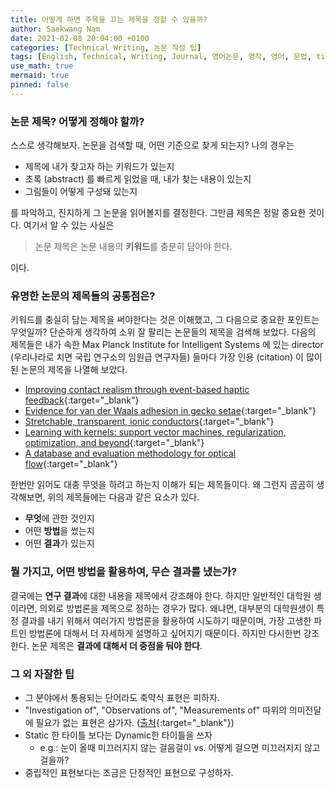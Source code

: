 ```yaml
---
title: 어떻게 하면 주목을 끄는 제목을 정할 수 있을까?
author: Saekwang Nam
date: 2021-02-08 20:04:00 +0100
categories: [Technical Writing, 논문 작성 팁]
tags: [English, Technical, Writing, Journal, 영어논문, 영작, 영어, 문법, title, 제목, SCI]
use_math: true
mermaid: true
pinned: false
---
```


### 논문 제목? 어떻게 정해야 할까?

스스로 생각해보자. 논문을 검색할 때, 어떤 기준으로 찾게 되는지? 나의 경우는
- 제목에 내가 찾고자 하는 키워드가 있는지
- 초록 (abstract) 를 빠르게 읽었을 때, 내가 찾는 내용이 있는지
- 그림들이 어떻게 구성돼 있는지

를 파악하고, 진지하게 그 논문을 읽어볼지를 결정한다. 그만큼 제목은 정말 중요한 것이다. 여기서 알 수 있는 사실은
> 논문 제목은 논문 내용의 **키워드**를 충분히 담아야 한다.

이다.

### 유명한 논문의 제목들의 공통점은?

키워드를 충실히 담는 제목을 써야한다는 것은 이해했고, 그 다음으로 중요한 포인트는 무엇일까? 단순하게 생각하여 소위 잘 팔리는 논문들의 제목을 검색해 보았다. 다음의 제목들은 내가 속한 Max Planck Institute for Intelligent Systems 에 있는 director (우리나라로 치면 국립 연구소의 임원급 연구자들) 들마다 가장 인용 (citation) 이 많이 된 논문의 제목을 나열해 보았다.

- [Improving contact realism through event-based haptic feedback](https://ieeexplore.ieee.org/abstract/document/1580456/?casa_token=a0Yn9TMJHCcAAAAA:0hc4RKKhlpZSxwT37Q5hNM9kLudODgc71FNnUC_R-J5ZsAM_l33oyNxZa5mFFTd4UR54sFsEXFhyxQ){:target="_blank"}
- [Evidence for van der Waals adhesion in gecko setae](https://www.pnas.org/content/99/19/12252.short){:target="_blank"}
- [Stretchable, transparent, ionic conductors](https://science.sciencemag.org/content/341/6149/984.abstract?casa_token=rb7CAdeBi-oAAAAA:ktdOucK6AIA25CBRk9dOVfCA_tCxKWPOQBu6RG4am0CDM3A9pyF3_m2NBbJlREX3mJ6xuG2WHC86U3A){:target="_blank"}
- [Learning with kernels: support vector machines, regularization, optimization, and beyond](https://books.google.de/books?hl=en&lr=&id=y8ORL3DWt4sC&oi=fnd&pg=PR13&dq=info:Kw5VJJNaDy8J:scholar.google.com&ots=bMtSdsSbFA&sig=162u4m4ntpMlcr5fn9UskflMgqM&redir_esc=y#v=onepage&q&f=false){:target="_blank"}
- [A database and evaluation methodology for optical flow](https://link.springer.com/content/pdf/10.1007/s11263-010-0390-2.pdf){:target="_blank"}

한번만 읽어도 대충 무엇을 하려고 하는지 이해가 되는 제목들이다. 왜 그런지 곰곰히 생각해보면, 위의 제목들에는 다음과 같은 요소가 있다.

- **무엇**에 관한 것인지
- 어떤 **방법**을 썼는지
- 어떤 **결과**가 있는지

### 뭘 가지고, 어떤 방법을 활용하여, 무슨 결과를 냈는가?

결국에는 **연구 결과**에 대한 내용을 제목에서 강조해야 한다. 하지만 일반적인 대학원 생이라면, 의외로 방법론을 제목으로 정하는 경우가 많다. 왜냐면, 대부분의 대학원생이 특정 결과를 내기 위해서 여러가지 방법론을 활용하여 시도하기 때문이며, 가장 고생한 파트인 방법론에 대해서 더 자세하게 설명하고 싶어지기 때문이다. 하지만 다시한번 강조한다. 논문 제목은 **결과에 대해서 더 중점을 둬야 한다**.

### 그 외 자잘한 팁

- 그 분야에서 통용되는 단어라도 축약식 표현은 피하자.
- "Investigation of", "Observations of", "Measurements of" 따위의 의미전달에 필요가 없는 표현은 삼가자. ([출처](https://www.amazon.com/Scientific-Paper-Writing-Survival-Guide/dp/1516886267){:target="_blank"})
- Static 한 타이틀 보다는 Dynamic한 타이틀을 쓰자
    - e.g.: 눈이 올때 미끄러지지 않는 걸음걸이 vs. 어떻게 걸으면 미끄러지지 않고 걸을까?
- 중립적인 표현보다는 조금은 단정적인 표현으로 구성하자. 


